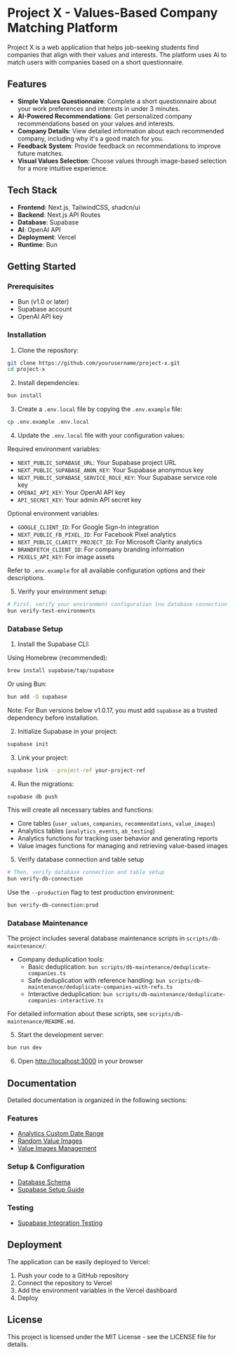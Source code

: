 # Project X - Values-Based Company Matching Platform

Project X is a web application that helps job-seeking students find companies that align with their values and interests. The platform uses AI to match users with companies based on a short questionnaire.

## Features

- **Simple Values Questionnaire**: Complete a short questionnaire about your work preferences and interests in under 3 minutes.
- **AI-Powered Recommendations**: Get personalized company recommendations based on your values and interests.
- **Company Details**: View detailed information about each recommended company, including why it's a good match for you.
- **Feedback System**: Provide feedback on recommendations to improve future matches.
- **Visual Values Selection**: Choose values through image-based selection for a more intuitive experience.

## Tech Stack

- **Frontend**: Next.js, TailwindCSS, shadcn/ui
- **Backend**: Next.js API Routes
- **Database**: Supabase
- **AI**: OpenAI API
- **Deployment**: Vercel
- **Runtime**: Bun

## Getting Started

### Prerequisites

- Bun (v1.0 or later)
- Supabase account
- OpenAI API key

### Installation

1. Clone the repository:

```bash
git clone https://github.com/yourusername/project-x.git
cd project-x
```

2. Install dependencies:

```bash
bun install
```

3. Create a `.env.local` file by copying the `.env.example` file:

```bash
cp .env.example .env.local
```

4. Update the `.env.local` file with your configuration values:

Required environment variables:

- `NEXT_PUBLIC_SUPABASE_URL`: Your Supabase project URL
- `NEXT_PUBLIC_SUPABASE_ANON_KEY`: Your Supabase anonymous key
- `NEXT_PUBLIC_SUPABASE_SERVICE_ROLE_KEY`: Your Supabase service role key
- `OPENAI_API_KEY`: Your OpenAI API key
- `API_SECRET_KEY`: Your admin API secret key

Optional environment variables:

- `GOOGLE_CLIENT_ID`: For Google Sign-In integration
- `NEXT_PUBLIC_FB_PIXEL_ID`: For Facebook Pixel analytics
- `NEXT_PUBLIC_CLARITY_PROJECT_ID`: For Microsoft Clarity analytics
- `BRANDFETCH_CLIENT_ID`: For company branding information
- `PEXELS_API_KEY`: For image assets

Refer to `.env.example` for all available configuration options and their descriptions.

5. Verify your environment setup:

```bash
# First, verify your environment configuration (no database connection required)
bun verify-test-environments
```

### Database Setup

1. Install the Supabase CLI:

Using Homebrew (recommended):

```bash
brew install supabase/tap/supabase
```

Or using Bun:

```bash
bun add -D supabase
```

Note: For Bun versions below v1.0.17, you must add `supabase` as a trusted dependency before installation.

2. Initialize Supabase in your project:

```bash
supabase init
```

3. Link your project:

```bash
supabase link --project-ref your-project-ref
```

4. Run the migrations:

```bash
supabase db push
```

This will create all necessary tables and functions:

- Core tables (`user_values`, `companies`, `recommendations`, `value_images`)
- Analytics tables (`analytics_events`, `ab_testing`)
- Analytics functions for tracking user behavior and generating reports
- Value images functions for managing and retrieving value-based images

5. Verify database connection and table setup

```bash
# Then, verify database connection and table setup
bun verify-db-connection
```

Use the `--production` flag to test production environment:

```bash
bun verify-db-connection:prod
```

### Database Maintenance

The project includes several database maintenance scripts in `scripts/db-maintenance/`:

- Company deduplication tools:
  - Basic deduplication: `bun scripts/db-maintenance/deduplicate-companies.ts`
  - Safe deduplication with reference handling: `bun scripts/db-maintenance/deduplicate-companies-with-refs.ts`
  - Interactive deduplication: `bun scripts/db-maintenance/deduplicate-companies-interactive.ts`

For detailed information about these scripts, see `scripts/db-maintenance/README.md`.

5. Start the development server:

```bash
bun run dev
```

6. Open [http://localhost:3000](http://localhost:3000) in your browser

## Documentation

Detailed documentation is organized in the following sections:

### Features

- [Analytics Custom Date Range](docs/features/analytics-custom-date-range.md)
- [Random Value Images](docs/features/random-value-images.md)
- [Value Images Management](docs/features/value-images.md)

### Setup & Configuration

- [Database Schema](docs/database-schema.md)
- [Supabase Setup Guide](docs/setup/supabase.md)

### Testing

- [Supabase Integration Testing](docs/testing/supabase-integration.md)

## Deployment

The application can be easily deployed to Vercel:

1. Push your code to a GitHub repository
2. Connect the repository to Vercel
3. Add the environment variables in the Vercel dashboard
4. Deploy

## License

This project is licensed under the MIT License - see the LICENSE file for details.
